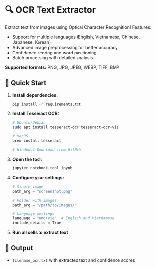 # 🔍 OCR Text Extractor

Extract text from images using Optical Character Recognition! Features:
- Support for multiple languages (English, Vietnamese, Chinese, Japanese, Korean)
- Advanced image preprocessing for better accuracy
- Confidence scoring and word positioning
- Batch processing with detailed analysis

**Supported formats:** PNG, JPG, JPEG, WEBP, TIFF, BMP

## 🚀 Quick Start

1. **Install dependencies:**
   ```bash
   pip install -r requirements.txt
   ```

2. **Install Tesseract OCR:**
   ```bash
   # Ubuntu/Debian
   sudo apt install tesseract-ocr tesseract-ocr-vie
   
   # macOS
   brew install tesseract
   
   # Windows: Download from GitHub
   ```

3. **Open the tool:**
   ```bash
   jupyter notebook tool.ipynb
   ```

4. **Configure your settings:**
   ```python
   # Single image
   path_arg = "screenshot.png"
   
   # Folder with images
   path_arg = "/path/to/images/"
   
   # Language settings
   language = "eng+vie"  # English and Vietnamese
   include_details = True
   ```

5. **Run all cells to extract text**

## 📁 Output
- `filename_ocr.txt` with extracted text and confidence scores
